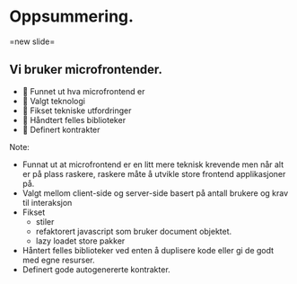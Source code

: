# Oppsummering<span class="dot">.</span>

=new slide=

## Vi bruker microfrontender<span class="dot">.</span>

<ul class="emoji-list">
  <li>🎉 Funnet ut hva microfrontend er</li><!-- .element: class="fragment" -->
  <li>🍾 Valgt teknologi</li><!-- .element: class="fragment" -->
  <li>🥳 Fikset tekniske utfordringer</li><!-- .element: class="fragment" -->
  <li>🥂 Håndtert felles biblioteker</li><!-- .element: class="fragment" -->
  <li>🍻 Definert kontrakter</li><!-- .element: class="fragment" -->
</ul>

Note:

- Funnat ut at microfrontend er en litt mere teknisk krevende men når alt er på plass raskere, raskere måte å utvikle store frontend applikasjoner på.
- Valgt mellom client-side og server-side basert på antall brukere og krav til interaksjon
- Fikset
  - stiler
  - refaktorert javascript som bruker document objektet.
  - lazy loadet store pakker
- Håntert felles biblioteker ved enten å duplisere kode eller gi de godt med egne resurser.
- Definert gode autogenererte kontrakter.
